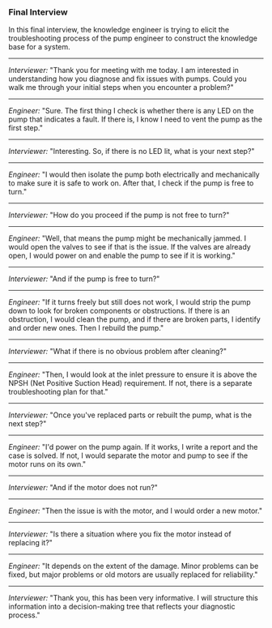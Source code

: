 
### Final Interview

In this final interview, the knowledge engineer is trying to elicit the troubleshooting process of the pump engineer to construct the knowledge base for a system.

---

*Interviewer:* "Thank you for meeting with me today. I am interested in understanding how you diagnose and fix issues with pumps. Could you walk me through your initial steps when you encounter a problem?"

---

*Engineer:* "Sure. The first thing I check is whether there is any LED on the pump that indicates a fault. If there is, I know I need to vent the pump as the first step."

---

*Interviewer:* "Interesting. So, if there is no LED lit, what is your next step?"

---

*Engineer:* "I would then isolate the pump both electrically and mechanically to make sure it is safe to work on. After that, I check if the pump is free to turn."

---

*Interviewer:* "How do you proceed if the pump is not free to turn?"

---

*Engineer:* "Well, that means the pump might be mechanically jammed. I would open the valves to see if that is the issue. If the valves are already open, I would power on and enable the pump to see if it is working."

---

*Interviewer:* "And if the pump is free to turn?"

---

*Engineer:* "If it turns freely but still does not work, I would strip the pump down to look for broken components or obstructions. If there is an obstruction, I would clean the pump, and if there are broken parts, I identify and order new ones. Then I rebuild the pump."

---

*Interviewer:* "What if there is no obvious problem after cleaning?"

---

*Engineer:* "Then, I would look at the inlet pressure to ensure it is above the NPSH (Net Positive Suction Head) requirement. If not, there is a separate troubleshooting plan for that."

---

*Interviewer:* "Once you've replaced parts or rebuilt the pump, what is the next step?"

---

*Engineer:* "I'd power on the pump again. If it works, I write a report and the case is solved. If not, I would separate the motor and pump to see if the motor runs on its own."

---

*Interviewer:* "And if the motor does not run?"

---

*Engineer:* "Then the issue is with the motor, and I would order a new motor."

---

*Interviewer:* "Is there a situation where you fix the motor instead of replacing it?"

---

*Engineer:* "It depends on the extent of the damage. Minor problems can be fixed, but major problems or old motors are usually replaced for reliability."

---

*Interviewer:* "Thank you, this has been very informative. I will structure this information into a decision-making tree that reflects your diagnostic process."
